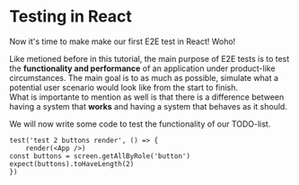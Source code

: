 # Testing in React

Now it's time to make make our first E2E test in React! Woho!

Like metioned before in this tutorial, the main purpose of E2E tests is to test the **functionality and performance** of an application under product-like circumstances. The main goal is to as much as possible, simulate what a potential user scenario would look like from the start to finish.  
What is importante to mention as well is that there is a difference between having a system that **works** and having a system that behaves as it should.

We will now write some code to test the functionality of our TODO-list.

```
test('test 2 buttons render', () => {
    render(<App />)
const buttons = screen.getAllByRole('button')
expect(buttons).toHaveLength(2)
})
```
